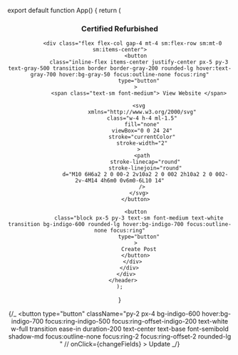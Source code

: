 export default function App() {
return (

<header>
<div class="max-w-screen-xl px-4 py-8 mx-auto sm:py-12 sm:px-6 lg:px-8">
<div class="sm:justify-between sm:items-center sm:flex">
<div class="text-center sm:text-left">
<h3 class="text-2xl font-bold text-gray-900 ">
Certified Refurbished
</h3>
</div>

            <div class="flex flex-col gap-4 mt-4 sm:flex-row sm:mt-0 sm:items-center">
              <button
                class="inline-flex items-center justify-center px-5 py-3 text-gray-500 transition border border-gray-200 rounded-lg hover:text-gray-700 hover:bg-gray-50 focus:outline-none focus:ring"
                type="button"
              >
                <span class="text-sm font-medium"> View Website </span>

                <svg
                  xmlns="http://www.w3.org/2000/svg"
                  class="w-4 h-4 ml-1.5"
                  fill="none"
                  viewBox="0 0 24 24"
                  stroke="currentColor"
                  stroke-width="2"
                >
                  <path
                    stroke-linecap="round"
                    stroke-linejoin="round"
                    d="M10 6H6a2 2 0 00-2 2v10a2 2 0 002 2h10a2 2 0 002-2v-4M14 4h6m0 0v6m0-6L10 14"
                  />
                </svg>
              </button>

              <button
                class="block px-5 py-3 text-sm font-medium text-white transition bg-indigo-600 rounded-lg hover:bg-indigo-700 focus:outline-none focus:ring"
                type="button"
              >
                Create Post
              </button>
            </div>
          </div>
        </div>
      </header>
    );

}

{/_ <button
type="button"
className="py-2 px-4 bg-indigo-600 hover:bg-indigo-700 focus:ring-indigo-500 focus:ring-offset-indigo-200 text-white w-full transition ease-in duration-200 text-center text-base font-semibold shadow-md focus:outline-none focus:ring-2 focus:ring-offset-2 rounded-lg "
// onClick={changeFields} >
Update
</button> _/}
